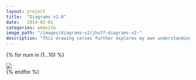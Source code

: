 ```yaml
---
layout: project
title:  "Diagrams v2.0"
date:   2014-02-01
categories: website 
image_path: "/images/diagrams-v2/jhuff-diagrams-v2-"
description: "This drawing series further explores my own understanding of the internet and how it interacts with art, objects, and the physical world. Each drawing conflates the didactic power of the diagram with the intention of creating unclear thoughts on how everything relates to everything else in a distributed system."
---
```


{% for num in (1...10) %}
<div>
    <img class="mb3" src="{{ page.image_path }}{{ num }}.jpg" />
</div>
{% endfor %}
